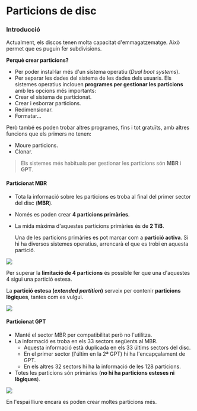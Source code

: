 # Particions de disc

### Introducció <a id="introducci&#xF3;"></a>

Actualment, els discos tenen molta capacitat d'emmagatzematge. Això permet que es puguin fer subdivisions.

**Perquè crear particions?**

* Per poder instal·lar més d'un sistema operatiu \(_Dual boot systems_\).
* Per separar les dades del sistema de les dades dels usuaris. Els sistemes operatius inclouen **programes per gestionar les particions** amb les opcions més importants:
* Crear el sistema de particionat.
* Crear i esborrar particions.
* Redimensionar.
* Formatar...

Però també es poden trobar altres programes, fins i tot gratuïts, amb altres funcions que els primers no tenen:

* Moure particions.
* Clonar.

> Els sistemes més habituals per gestionar les particions són **MBR** i **GPT**.

#### Particionat MBR <a id="particionat-mbr"></a>

* Tota la informació sobre les particions es troba al final del primer sector del disc \(**MBR**\).
* Només es poden crear **4 particions primàries**.
* La mida màxima d'aquestes particions primàries és de **2 TiB**.

  Una de les particions primàries es pot marcar com a **partició activa**. Si hi ha diversos sistemes operatius, arrencarà el que es trobi en aquesta partició.

![](https://seicoll.gitbooks.io/sox/content/.gitbook/assets/uf1-mbr.png)

Per superar la **limitació de 4 particions** és possible fer que una d'aquestes 4 sigui una partició estesa.

La **partició estesa \(**_**extended partition**_**\)** serveix per contenir **particions lògiques**, tantes com es vulgui.

![](https://seicoll.gitbooks.io/sox/content/.gitbook/assets/uf1-mbr2.png)

#### Particionat GPT <a id="particionat-gpt"></a>

* Manté el sector MBR per compatibilitat però no l'utilitza.
* La informació es troba en els 33 sectors següents al MBR.
  * Aquesta informació està duplicada en els 33 últims sectors del disc.
  * En el primer sector \(l'últim en la 2ª GPT\) hi ha l'encapçalament de GPT.
  * En els altres 32 sectors hi ha la informació de les 128 particions.
* Totes les particions són primàries \(**no hi ha particions esteses ni lògiques**\).

![](https://seicoll.gitbooks.io/sox/content/.gitbook/assets/uf1-gpt.svg)

En l'espai lliure encara es poden crear moltes particions més.

